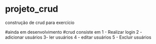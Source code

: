 # projeto_crud
construção de crud para exercício

#ainda em desenvolvimento
#crud consiste em
1 - Realizar login
2 -  adicionar usuários
3- ler usuários
4 - editar usuários
5 - Excluir usuários
